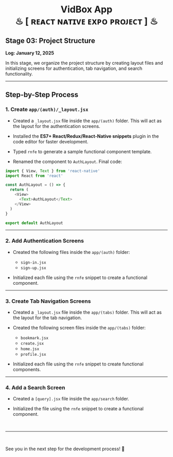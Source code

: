 <h1 align="center" >  VidBox App <br> ♨ [ ʀᴇᴀᴄᴛ ɴᴀᴛɪᴠᴇ ᴇxᴘᴏ ᴘʀᴏᴊᴇᴄᴛ ] ♨</h1>


## Stage 03: Project Structure  
**Log: January 12, 2025**


In this stage, we organize the project structure by creating layout files and initializing screens for authentication, tab navigation, and search functionality.

---

## Step-by-Step Process  

### 1. Create `app/(auth)/_layout.jsx`  
- Created a `_layout.jsx` file inside the `app/(auth)` folder. This will act as the layout for the authentication screens.  

- Installed the **ES7+ React/Redux/React-Native snippets** plugin in the code editor for faster development.  

- Typed `rnfe` to generate a sample functional component template.  

- Renamed the component to `AuthLayout`. Final code:  
```js
import { View, Text } from 'react-native'
import React from 'react'

const AuthLayout = () => {
  return (
    <View>
      <Text>AuthLayout</Text>
    </View>
  )
}

export default AuthLayout
```

---

### 2. Add Authentication Screens  
- Created the following files inside the `app/(auth)` folder:  
  - `sign-in.jsx`  
  - `sign-up.jsx`  

- Initialized each file using the `rnfe` snippet to create a functional component.  

---

### 3. Create Tab Navigation Screens  
- Created a `_layout.jsx` file inside the `app/(tabs)` folder. This will act as the layout for the tab navigation.  

- Created the following screen files inside the `app/(tabs)` folder:  
  - `bookmark.jsx`  
  - `create.jsx`  
  - `home.jsx`  
  - `profile.jsx`  

- Initialized each file using the `rnfe` snippet to create functional components.  

---

### 4. Add a Search Screen  
- Created a `[query].jsx` file inside the `app/search` folder.  

- Initialized the file using the `rnfe` snippet to create a functional component.  

<br/>

---
<br/>

See you in the next step for the development process! 🚀

